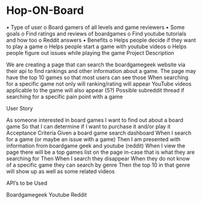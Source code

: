# Hop-ON-Board
•	Type of user
    o	Board gamers of all levels and game reviewers
•	Some goals
    o	Find ratings and reviews of boardgames
    o	Find youtube tutorials and how too
    o	Reddit answers
•	Benefits
    o	Helps people decide if they want to play a game
    o	Helps people start a game with youtube videos
    o	Helps people figure out issues while playing the game 
Project Description

We are creating a page that can search the boardgamegeek website via their api to find rankings and other information about a game.
The page may have the top 10 games so that most users can see those
When searching for a specific game not only will ranking/rating will appear
YouTube videos applicable to the game will also appear (5?)
Possible subreddit thread if searching for a specific pain point with a game

User Story

As someone interested in board games
I want to find out about a board game
So that I can determine if I want to purchase it and/or play it
Acceptance Criteria
Given a board game search dashboard
When I search for a game (or maybe an issue with a game)
Then I am presented with information from boardgame geek and youtube (reddit)
When I view the page there will be a top games list on the page in-case that is what they are searching for
Then When I search they disappear 
When they do not know of a specific game they can search by genre
Then the top 10 in that genre will show up as well as some related videos

API’s to be Used

Boardgamegeek
Youtube
Reddit
